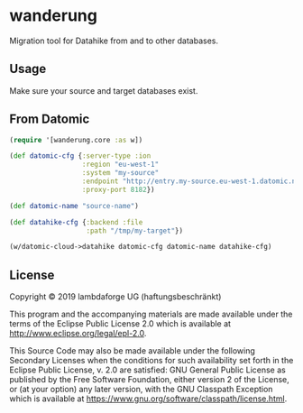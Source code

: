 # wanderung

Migration tool for Datahike from and to other databases.

## Usage

Make sure your source and target databases exist.

## From Datomic
```clojure
(require '[wanderung.core :as w])

(def datomic-cfg {:server-type :ion
                  :region "eu-west-1"
                  :system "my-source"
                  :endpoint "http://entry.my-source.eu-west-1.datomic.net:8182/"
                  :proxy-port 8182})

(def datomic-name "source-name")

(def datahike-cfg {:backend :file
                   :path "/tmp/my-target"})

(w/datomic-cloud->datahike datomic-cfg datomic-name datahike-cfg)
```

## License

Copyright © 2019 lambdaforge UG (haftungsbeschränkt)

This program and the accompanying materials are made available under the
terms of the Eclipse Public License 2.0 which is available at
http://www.eclipse.org/legal/epl-2.0.

This Source Code may also be made available under the following Secondary
Licenses when the conditions for such availability set forth in the Eclipse
Public License, v. 2.0 are satisfied: GNU General Public License as published by
the Free Software Foundation, either version 2 of the License, or (at your
option) any later version, with the GNU Classpath Exception which is available
at https://www.gnu.org/software/classpath/license.html.
